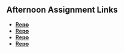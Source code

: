 ## Afternoon Assignment Links

* **[Repo](https://github.com/BlakeLawatch/<ASSIGNMENT_REPO>)**
* **[Repo](https://github.com/BlakeLawatch/https://github.com/BlakeLawatch/gregslist-express-node)**
* **[Repo](https://github.com/BlakeLawatch/<ASSIGNMENT_REPO>)**
* **[Repo](https://github.com/BlakeLawatch/<ASSIGNMENT_REPO>)**
